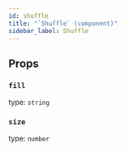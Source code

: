 ```yaml
---
id: shuffle
title: "`Shuffle` (component)"
sidebar_label: Shuffle
---
```



Props
-----

### `fill`

type: `string`


### `size`

type: `number`

